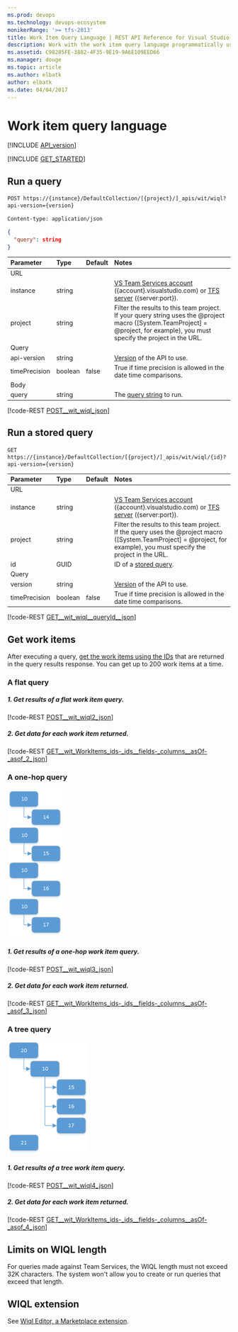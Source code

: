 ```yaml
---
ms.prod: devops
ms.technology: devops-ecosystem
monikerRange: '>= tfs-2013'
title: Work Item Query Language | REST API Reference for Visual Studio Team Services and Team Foundation Server
description: Work with the work item query language programmatically using the REST APIs for Visual Studio Team Services and Team Foundation Server. 
ms.assetid: C98285FE-3882-4F35-9E19-9A6E109EED66
ms.manager: douge
ms.topic: article
ms.author: elbatk
author: elbatk
ms.date: 04/04/2017
---
```


# Work item query language
[!INCLUDE [API_version](../_data/version.md)]

[!INCLUDE [GET_STARTED](../_data/get-started.md)]



## Run a query 

```no-highlight
POST https://{instance}/DefaultCollection/[{project}/]_apis/wit/wiql?api-version={version}
```
```http
Content-type: application/json
```
```json
{
  "query": string
}
```

| Parameter     | Type    | Default | Notes	
|:--------------|:--------|:--------|:------------------------------
| URL
| instance      | string  |         | [VS Team Services account](/integrate/get-started/rest/basics.md) ({account}.visualstudio.com) or [TFS server](/integrate/get-started/rest/basics.md) ({server:port}).
| project       | string  |         | Filter the results to this team project.<br/>If your query string uses the @project macro ([System.TeamProject] = @project, for example), you must specify the project in the URL.
| Query
| api-version   | string  |         | [Version](../../concepts/rest-api-versioning.md) of the API to use.
| timePrecision | boolean | false   | True if time precision is allowed in the date time comparisons.
| Body
| query         | string  |         | The [query string](http://msdn.microsoft.com/library/bb130306.aspx) to run.

[!code-REST [POST__wit_wiql_json](./_data/wiql/POST__wit_wiql.json)]

## Run a stored query

```no-highlight
GET https://{instance}/DefaultCollection/[{project}/]_apis/wit/wiql/{id}?api-version={version}
```

| Parameter     | Type    | Default | Notes	
|:--------------|:--------|:--------|:------------------------------
| URL
| instance      | string  |         | [VS Team Services account](/integrate/get-started/rest/basics.md) ({account}.visualstudio.com) or [TFS server](/integrate/get-started/rest/basics.md) ({server:port}).
| project       | string  |         | Filter the results to this team project.<br/>If the query uses the @project macro ([System.TeamProject] = @project, for example), you must specify the project in the URL.
| id            | GUID    |         | ID of a [stored query](./queries.md).
| Query
| version       | string  |         | [Version](../../concepts/rest-api-versioning.md) of the API to use.
| timePrecision | boolean | false   | True if time precision is allowed in the date time comparisons.

[!code-REST [GET__wit_wiql__queryId__json](./_data/wiql/GET__wit_wiql__queryId_.json)]

## Get work items

After executing a query, [get the work items using the IDs](./work-items.md#byids) that are returned in the query results response. You can get up to 200 work items at a time.

### A flat query

##### 1. Get results of a flat work item query.  

[!code-REST [POST__wit_wiql2_json](./_data/wiql/POST__wit_wiql2.json)]

##### 2. Get data for each work item returned.

[!code-REST [GET__wit_WorkItems_ids-_ids__fields-_columns__asOf-_asof_2_json](./_data/workitems/GET__wit_WorkItems_ids-_ids__fields-_columns__asOf-_asof_2.json)]

### A one-hop query
![Results of the one-hop query](./_img/wit-onehop.png)

##### 1. Get results of a one-hop work item query.

[!code-REST [POST__wit_wiql3_json](./_data/wiql/POST__wit_wiql3.json)]

##### 2. Get data for each work item returned.

[!code-REST [GET__wit_WorkItems_ids-_ids__fields-_columns__asOf-_asof_3_json](./_data/workitems/GET__wit_WorkItems_ids-_ids__fields-_columns__asOf-_asof_3.json)]

### A tree query
![Results of the tree query](./_img/wit-tree.png)

##### 1. Get results of a tree work item query.

[!code-REST [POST__wit_wiql4_json](./_data/wiql/POST__wit_wiql4.json)]

##### 2. Get data for each work item returned.

[!code-REST [GET__wit_WorkItems_ids-_ids__fields-_columns__asOf-_asof_4_json](./_data/workitems/GET__wit_WorkItems_ids-_ids__fields-_columns__asOf-_asof_4.json)]


## Limits on WIQL length  

For queries made against Team Services, the WIQL length must not exceed 32K characters. The system won't allow you to create or run queries that exceed that length. 

## WIQL extension

See [Wiql Editor, a Marketplace extension](https://marketplace.visualstudio.com/items?itemName=ottostreifel.wiql-editor).